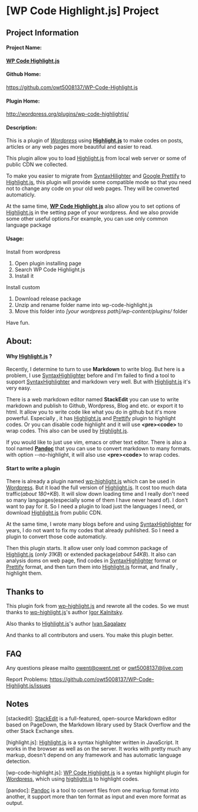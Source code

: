 [WP Code Highlight.js]	Project
====================


Project Information
------
#### Project Name: 
[**WP Code Highlight.js**][7]
#### Github Home: 
https://github.com/owt5008137/WP-Code-Highlight.js
#### Plugin Home:
http://wordpress.org/plugins/wp-code-highlightjs/
#### Description: 
This is a plugin of *[Wordpress][3]* using [**Highlight.js**][4] to make codes on posts, articles or any web pages more beautiful and easier to read.

This plugin allow you to load [Highlight.js][4] from local web server or some of public CDN we collected.

To make you easier to migrate from [SyntaxHilighter][5] and [Google Prettify][6] to [Highlight.js][4], this plugin will provide some compatible mode so that you need not to change any code on your old web pages. They will be converted automaticly.

At the same time, [**WP Code Highlight.js**][7] also allow you to set options of [Highlight.js][4] in the setting page of your wordpress. And we also provide some other useful options.For example, you can use only common language package 

#### Usage:
Install from wordpress 

1. Open plugin installing page
2. Search  WP Code Highlight.js
3. Install it

Install custom

1. Download release package
2. Unzip and rename folder name into wp-code-highlight.js
3. Move this folder into *[your wordpress path]/wp-content/plugins/* folder

Have fun.

About:
-------
#### Why [Highlight.js][4] ?
Recently, I determine to turn to use **Markdown** to write blog. But here is a problem, I use [SyntaxHighlighter][5] before and I'm  failed to find a tool to support [SyntaxHighlighter][5] and markdown very well. But with [Highlight.js][4] it's very easy.

There is a web markdown editor named **StackEdit** you can use to write markdown and publish to Github, Wordpress, Blog and etc. or export it to html. It allow you to write code like what you do in github but it's more powerful. Especially , it has [Highlight.js][4] and [Prettify][6] plugin to highlight codes. Or you can disable code highlight and it will use **&lt;pre&gt;&lt;code&gt;** to wrap codes. This also can be used by [Highlight.js][4].

If you would like to just use vim, emacs or other text editor. There is also a tool named [**Pandoc**][8] that you can use to convert markdown to many formats. with option --no-highlight, it will also use **&lt;pre&gt;&lt;code&gt;** to wrap codes.

#### Start to write a plugin
There is already a plugin named [wp-highlight.js][2] which can be used in [Wordpress][3]. But it load the full version of [Highlight.js][4]. It cost too much data traffic(*about 180+KB*). It will slow down loading time and I really don't need so many languages(especially some of them I have never heard of). I don't want to pay for it. So I need a plugin to load just the languages I need, or download [Highlight.js][4] from public CDN.

At the same time, I wrote many blogs before and using [SyntaxHighlighter][5] for years, I do not want to fix my codes that already puhlished. So I need a plugin to convert those code automaticly.

Then this plugin starts. It allow user only load common package of [Highlight.js][4] (*only 31KB*) or extended package(*about 54KB*). It also can analysis doms on web page, find codes in [SyntaxHighlighter][5] format or [Prettify][6] format, and then turn them into [Highlight.js][4] format, and finally , highlight them.

Thanks to
------
This plugin fork from [wp-highlight.js][2] and rewrote all the codes. So we must thanks to [wp-highlight.js][2]'s author [Igor Kalnitsky](http://kalnitsky.org).

Also thanks to [Highlight.js][4]'s author [Ivan Sagalaev](http://softwaremaniacs.org/)

And thanks to all  contributors and users. You make this plugin better.

FAQ
------
Any questions please mailto [owent@owent.net](mailto:owent@owent.net) or [owt5008137@live.com](mailto:owt5008137@live.com)

Report Problems: https://github.com/owt5008137/WP-Code-Highlight.js/issues


Notes
------

  [stackedit]: [StackEdit](https://stackedit.io/) is a full-featured, open-source Markdown editor based on PageDown, the Markdown library used by Stack Overflow and the other Stack Exchange sites.

  [highlight.js]: [Highlight.js][4]  is a syntax highlighter written in JavaScript. It works in the browser as well as on the server. It works with pretty much any markup, doesn't depend on any framework and has automatic language detection. 

  [wp-code-highlight.js]: [WP Code Highlight.js][7] is a syntax highlight plugin for [Wordpress][3], which using [highlight.js][4] to highlight codes.

  [pandoc]: [Pandoc][8] is a tool to  convert files from one markup format into another, it support more than ten format as input and even more format as output.

  [1]: http://wordpress.org/plugins/wp-code-highlightjs/
  [2]: http://wordpress.org/plugins/wp-highlightjs/
  [3]: http://wordpress.org
  [4]: http://highlightjs.org/
  [5]: http://alexgorbatchev.com/SyntaxHighlighter/
  [6]: https://code.google.com/p/google-code-prettify/
  [7]: https://github.com/owt5008137/WP-Code-Highlight.js
  [8]: http://johnmacfarlane.net/pandoc/
